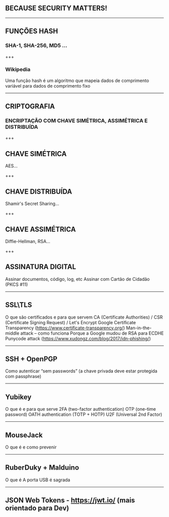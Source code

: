 ## BECAUSE SECURITY MATTERS!

---

## FUNÇÕES HASH
### SHA-1, SHA-256, MD5 ...

+++

### Wikipedia
Uma função hash é um algoritmo que mapeia dados de comprimento variável para dados de comprimento fixo

---

## CRIPTOGRAFIA
### ENCRIPTAÇÃO COM CHAVE SIMÉTRICA, ASSIMÉTRICA E DISTRIBUÍDA

+++

## CHAVE SIMÉTRICA

AES...

+++

## CHAVE DISTRIBUÍDA

Shamir's Secret Sharing...

+++

## CHAVE ASSIMÉTRICA

Diffie-Hellman, RSA...

+++

## ASSINATURA DIGITAL

Assinar documentos, código, log, etc
Assinar com Cartão de Cidadão (PKCS \#11)

---

## SSL\\TLS
O que são certificados e para que servem
CA (Certificate Authorities) / CSR (Certificate Signing Request) / Let's Encrypt
Google Certificate Transparency (https://www.certificate-transparency.org/)
Man-in-the-middle attack – como funciona
Porque a Google mudou de RSA para ECDHE
Punycode attack (https://www.xudongz.com/blog/2017/idn-phishing/)

---

## SSH + OpenPGP
Como autenticar “sem passwords” (a chave privada deve estar protegida com passphrase)

---

## Yubikey
O que é e para que serve
2FA (two-factor authentication)
  OTP (one-time password)
  OATH authentication (TOTP + HOTP)
  U2F (Universal 2nd Factor)

---

## MouseJack
O que é e como prevenir

---

## RuberDuky + Malduino
O que é
A porta USB é sagrada

---

## JSON Web Tokens - https://jwt.io/ (mais orientado para Dev)
